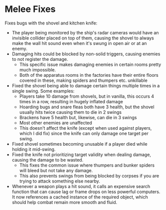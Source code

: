 # Melee Fixes
Fixes bugs with the shovel and kitchen knife:
- The player being monitored by the ship's radar cameras would have an invisible collider placed on top of them, causing the shovel to always make the wall hit sound even when it's swung in open air or at an enemy.
- Damaging hits could be blocked by non-solid triggers, causing enemies to not register the damage.
  - This specific issue makes damaging enemies in certain rooms pretty much impossible.
  - Both of the apparatus rooms in the factories have their entire floors covered in these, making spiders and thumpers etc. unkillable
- Fixed the shovel being able to damage certain things multiple times in a single swing. Some examples:
  - Players take 10 damage from shovels, but in vanilla, this occurs 4 times in a row, resulting in hugely inflated damage
  - Hoarding bugs and snare fleas both have 3 health, but the shovel usually hits twice causing them to die in 2 swings
  - Brackens have 5 health but, likewise, can die in 3 swings
  - Most other enemies are unaffected
  - This doesn't affect the knife (except when used against players, which I did fix) since the knife can only damage one target per swing.
- Fixed shovel sometimes becoming unusable if a player died while holding it mid-swing.
- Fixed the knife not prioritizing target validity when dealing damage, causing the damage to be wasted.
  - This fixes the common issue where thumpers and bunker spiders will bleed but not take any damage.
  - This also prevents swings from being blocked by corpses if you are trying to attack something else nearby.
- Whenever a weapon plays a hit sound, it calls an expensive search function that can cause lag or frame drops on less powerful computers. It now references a cached instance of the required object, which should help combat remain more smooth and fluid.